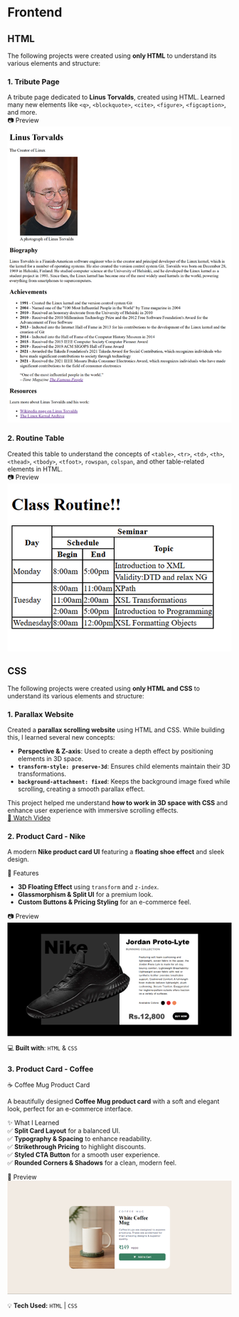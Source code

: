 # Frontend

## HTML
The following projects were created using **only HTML** to understand its various elements and structure:  

###  1. Tribute Page  
A tribute page dedicated to **Linus Torvalds**, created using HTML. Learned many new elements like `<q>`, `<blockquote>`, `<cite>`, `<figure>`, `<figcaption>`, and more.  
📷 Preview  
![Tribute Page Preview](./01.html/01.tribute%20page/source/TributePageSS.png)

### 2. Routine Table 
Created this table to understand the concepts of `<table>`, `<tr>`, `<td>`, `<th>`, `<thead>`, `<tbody>`, `<tfoot>`, `rowspan`, `colspan`, and other table-related elements in HTML.  
📷 Preview  
![Table Routine](./01.html/02.routine%20table/tableSS.png)

## CSS
The following projects were created using **only HTML and CSS** to understand its various elements and structure:  
###  1. Parallax Website
Created a **parallax scrolling website** using HTML and CSS. While building this, I learned several new concepts:  

- **Perspective & Z-axis**: Used to create a depth effect by positioning elements in 3D space.  
- **`transform-style: preserve-3d`**: Ensures child elements maintain their 3D transformations.  
- **`background-attachment: fixed`**: Keeps the background image fixed while scrolling, creating a smooth parallax effect.  

This project helped me understand **how to work in 3D space with CSS** and enhance user experience with immersive scrolling effects.  
[🎥 Watch Video](./02.CSS/01.Parallax%20Website/source/parallaxrec.mp4)

###  2. Product Card - Nike

A modern **Nike product card UI** featuring a **floating shoe effect** and sleek design.  

 🚀 Features  
- **3D Floating Effect** using `transform` and `z-index`.  
- **Glassmorphism & Split UI** for a premium look.  
- **Custom Buttons & Pricing Styling** for an e-commerce feel.  

 📷 Preview  
![Nike Product Card](./02.CSS/02.Product%20Card%20-%20Nike/source/image.png)  

💻 **Built with**: `HTML` & `CSS`
###  3. Product Card - Coffee
 ☕ Coffee Mug Product Card  

A beautifully designed **Coffee Mug product card** with a soft and elegant look, perfect for an e-commerce interface.  

 ✨ What I Learned  
✅ **Split Card Layout** for a balanced UI.  
✅ **Typography & Spacing** to enhance readability.  
✅ **Strikethrough Pricing** to highlight discounts.  
✅ **Styled CTA Button** for a smooth user experience.  
✅ **Rounded Corners & Shadows** for a clean, modern feel.  

📌 Preview  
![Coffee Mug Product Card](./02.CSS/03.Product%20Card%20-%20Coffee/source/image.png)  

💡 **Tech Used:** `HTML` | `CSS`  

